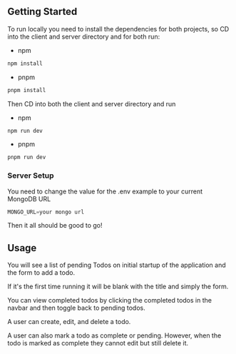 ## Getting Started

To run locally you need to install the dependencies for both projects, so CD into the client and server directory and for both run:

- npm

```sh
npm install
```

- pnpm

```sh
pnpm install
```

Then CD into both the client and server directory and run

- npm

```sh
npm run dev
```

- pnpm

```sh
pnpm run dev
```

### Server Setup

You need to change the value for the .env example to your current MongoDB URL

```js
MONGO_URL=your mongo url
```

Then it all should be good to go!

## Usage

You will see a list of pending Todos on initial startup of the application and the form to add a todo.

If it's the first time running it will be blank with the title and simply the form.

You can view completed todos by clicking the completed todos in the navbar and then toggle back to pending todos.

A user can create, edit, and delete a todo.

A user can also mark a todo as complete or pending. However, when the todo is marked as complete they cannot edit but still delete it.
